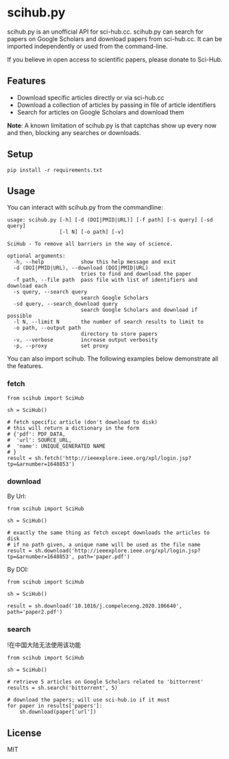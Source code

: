 scihub.py
=========

scihub.py is an unofficial API for sci-hub.cc. scihub.py can search for papers on Google Scholars and download papers from sci-hub.cc. It can be imported independently or used from the command-line.

If you believe in open access to scientific papers, please donate to Sci-Hub.

Features
--------
* Download specific articles directly or via sci-hub.cc
* Download a collection of articles by passing in file of article identifiers
* Search for articles on Google Scholars and download them

**Note**: A known limitation of scihub.py is that captchas show up every now and then, blocking any searches or downloads.

Setup
-----
```
pip install -r requirements.txt
```

Usage
------
You can interact with scihub.py from the commandline:

```
usage: scihub.py [-h] [-d (DOI|PMID|URL)] [-f path] [-s query] [-sd query]
                 [-l N] [-o path] [-v]

SciHub - To remove all barriers in the way of science.

optional arguments:
  -h, --help            show this help message and exit
  -d (DOI|PMID|URL), --download (DOI|PMID|URL)
                        tries to find and download the paper
  -f path, --file path  pass file with list of identifiers and download each
  -s query, --search query
                        search Google Scholars
  -sd query, --search_download query
                        search Google Scholars and download if possible
  -l N, --limit N       the number of search results to limit to
  -o path, --output path
                        directory to store papers
  -v, --verbose         increase output verbosity
  -p, --proxy           set proxy
```

You can also import scihub. The following examples below demonstrate all the features.

### fetch

```
from scihub import SciHub

sh = SciHub()

# fetch specific article (don't download to disk)
# this will return a dictionary in the form 
# {'pdf': PDF_DATA,
#  'url': SOURCE_URL,
#  'name': UNIQUE_GENERATED NAME
# }
result = sh.fetch('http://ieeexplore.ieee.org/xpl/login.jsp?tp=&arnumber=1648853')
```

### download

By Url:

```
from scihub import SciHub

sh = SciHub()

# exactly the same thing as fetch except downloads the articles to disk
# if no path given, a unique name will be used as the file name
result = sh.download('http://ieeexplore.ieee.org/xpl/login.jsp?tp=&arnumber=1648853', path='paper.pdf')
```

By DOI:

```
from scihub import SciHub

sh = SciHub()

result = sh.download('10.1016/j.compeleceng.2020.106640', path='paper2.pdf')
```

### search

!在中国大陆无法使用该功能

```
from scihub import SciHub

sh = SciHub()

# retrieve 5 articles on Google Scholars related to 'bittorrent'
results = sh.search('bittorrent', 5)

# download the papers; will use sci-hub.io if it must
for paper in results['papers']:
	sh.download(paper['url'])

```
License
-------
MIT










